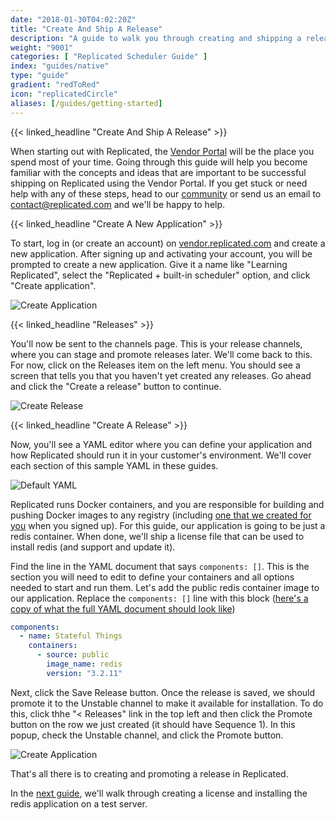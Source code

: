 ```yaml
---
date: "2018-01-30T04:02:20Z"
title: "Create And Ship A Release"
description: "A guide to walk you through creating and shipping a release in Replicated"
weight: "9001"
categories: [ "Replicated Scheduler Guide" ]
index: "guides/native"
type: "guide"
gradient: "redToRed"
icon: "replicatedCircle"
aliases: [/guides/getting-started]
---
```


{{< linked_headline "Create And Ship A Release" >}}

When starting out with Replicated, the [Vendor Portal](https://vendor.replicated.com) will be the place you spend most of your time. Going through this guide will help you become familiar with the concepts and ideas that are important to be successful shipping on Replicated using the Vendor Portal. If you get stuck or need help with any of these steps, head to our [community](https://help.replicated.com/community) or send us an email to [contact@replicated.com](mailto:contact@replicated.com) and we'll be happy to help.

{{< linked_headline "Create A New Application" >}}

To start, log in (or create an account) on [vendor.replicated.com](https://vendor.replicated.com) and create a new application. After signing up and activating your account, you will be prompted to create a new application. Give it a name like "Learning Replicated", select the "Replicated + built-in scheduler" option, and click "Create application".

![Create Application](/images/guides/native/create-app.png)

{{< linked_headline "Releases" >}}

You'll now be sent to the channels page. This is your release channels, where you can stage and promote releases later. We'll come back to this. For now, click on the Releases item on the left menu. You should see a screen that tells you that you haven't yet created any releases. Go ahead and click the "Create a release" button to continue.

![Create Release](/images/guides/native/create-release.png)

{{< linked_headline "Create A Release" >}}

Now, you'll see a YAML editor where you can define your application and how Replicated should run it in your customer's environment. We'll cover each section of this sample YAML in these guides.

![Default YAML](/images/guides/native/default-yaml.png)

Replicated runs Docker containers, and you are responsible for building and pushing Docker images to any registry (including [one that we created for you](/docs/native/getting-started/docker-registries) when you signed up). For this guide, our application is going to be just a redis container. When done, we'll ship a license file that can be used to install redis (and support and update it).

Find the line in the YAML document that says `components: []`. This is the section you will need to edit to define your containers and all options needed to start and run them. Let's add the public redis container image to our application. Replace the `components: []` line with this block ([here's a copy of what the full YAML document should look like](https://gist.github.com/marccampbell/3c05d46e85ccbc3cf6dfa884431515e6))

```yaml
components:
  - name: Stateful Things
    containers:
      - source: public
        image_name: redis
        version: "3.2.11"
```

Next, click the Save Release button. Once the release is saved, we should promote it to the Unstable channel to make it available for installation. To do this, click thhe "< Releases" link in the top left and then click the Promote button on the row we just created (it should have Sequence 1). In this popup, check the Unstable channel, and click the Promote button.

![Create Application](/images/guides/native/promote-release.png)

That's all there is to creating and promoting a release in Replicated.

In the [next guide](../install), we'll walk through creating a license and installing the redis application on a test server.

